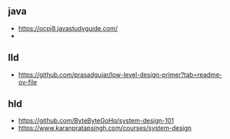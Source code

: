 ## java
- https://ocpj8.javastudyguide.com/
- 
## lld
- https://github.com/prasadgujar/low-level-design-primer?tab=readme-ov-file

## hld
- https://github.com/ByteByteGoHq/system-design-101
- https://www.karanpratapsingh.com/courses/system-design
